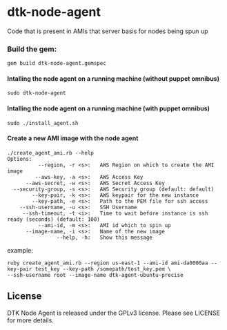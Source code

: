 dtk-node-agent
==============

Code that is present in AMIs that server basis for nodes being spun up

### Build the gem:
`gem build dtk-node-agent.gemspec`

#### Intalling the node agent on a running machine (without puppet omnibus)
`sudo dtk-node-agent`

#### Intalling the node agent on a running machine (with puppet omnibus)
`sudo ./install_agent.sh`

#### Create a new AMI image with the node agent
```
./create_agent_ami.rb --help
Options:
          --region, -r <s>:   AWS Region on which to create the AMI image
         --aws-key, -a <s>:   AWS Access Key
      --aws-secret, -w <s>:   AWS Secret Access Key
  --security-group, -s <s>:   AWS Security group (default: default)
        --key-pair, -k <s>:   AWS keypair for the new instance
        --key-path, -e <s>:   Path to the PEM file for ssh access
    --ssh-username, -u <s>:   SSH Username
     --ssh-timeout, -t <i>:   Time to wait before instance is ssh ready (seconds) (default: 100)
          --ami-id, -m <s>:   AMI id which to spin up
      --image-name, -i <s>:   Name of the new image
                --help, -h:   Show this message
```

example:  
```
ruby create_agent_ami.rb --region us-east-1 --ami-id ami-da0000aa --key-pair test_key --key-path /somepath/test_key.pem \
--ssh-username root --image-name dtk-agent-ubuntu-precise
```

License
----------------------
DTK Node Agent is released under the GPLv3 license. Please see LICENSE for more details.


